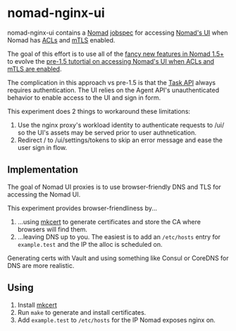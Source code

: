 # nomad-nginx-ui

nomad-nginx-ui contains a [Nomad](https://nomadproject.io)
[jobspec](https://developer.hashicorp.com/nomad/docs/job-specification) for
accessing [Nomad's
UI](https://developer.hashicorp.com/nomad/tutorials/web-ui/web-ui-access) when
Nomad has [ACLs](https://developer.hashicorp.com/nomad/docs/configuration/acl)
and [mTLS](https://developer.hashicorp.com/nomad/docs/configuration/tls)
enabled.

The goal of this effort is to use all of the [fancy new features in Nomad
1.5+](https://www.hashicorp.com/blog/nomad-1-5-adds-single-sign-on-and-dynamic-node-metadata)
to evolve the [pre-1.5 tutortial on accessing Nomad's UI when ACLs and mTLS
are
enabled](https://developer.hashicorp.com/nomad/tutorials/manage-clusters/reverse-proxy-ui).

The complication in this approach vs pre-1.5 is that the [Task
API](https://developer.hashicorp.com/nomad/api-docs/task-api) always requires
authentication. The UI relies on the Agent API's unauthenticated behavior to
enable access to the UI and sign in form.

This experiment does 2 things to workaround these limitations:

1. Use the nginx proxy's workload identity to authenticate requests to /ui/ so
	 the UI's assets may be served prior to user authnetication.
2. Redirect / to /ui/settings/tokens to skip an error message and ease the
	 user sign in flow.

## Implementation

The goal of Nomad UI proxies is to use browser-friendly DNS and TLS for
accessing the Nomad UI.

This experiment provides browser-friendliness by...

1. ...using [mkcert](https://github.com/FiloSottile/mkcert) to generate
	 certificates and store the CA where browsers will find them.
2. ...leaving DNS up to you. The easiest is to add an `/etc/hosts` entry for
	 `example.test` and the IP the alloc is scheduled on.

Generating certs with Vault and using something like Consul or CoreDNS for DNS
are more realistic.

## Using

1. Install [mkcert](https://mkcert.dev/)
2. Run `make` to generate and install certificates.
3. Add `example.test` to `/etc/hosts` for the IP Nomad exposes nginx on.
